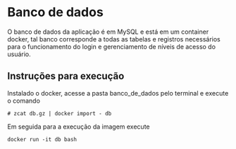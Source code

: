 # Banco de dados

O banco de dados da aplicação é em MySQL e está em um container docker, tal banco corresponde a todas as tabelas e registros necessários para o funcionamento do login e gerenciamento de níveis de acesso do usuário.

## Instruções para execução

Instalado o docker, acesse a pasta banco_de_dados pelo terminal e execute o comando

```
# zcat db.gz | docker import - db
```

Em seguida para a execução da imagem execute

```
docker run -it db bash
```
